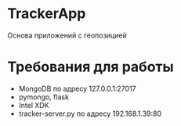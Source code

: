 # TrackerApp
Основа приложений с геопозицией

# Требования для работы

- MongoDB по адресу 127.0.0.1:27017
- pymongo, flask
- Intel XDK
- tracker-server.py по адресу 192.168.1.39:80

